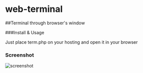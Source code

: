 # web-terminal

##Terminal through browser's window

###Install & Usage

Just place term.php on your hosting and open it in your browser

### Screenshot

![screenshot](http://i.imgur.com/jjHawrF.png "screenshot")
